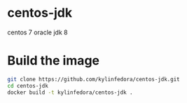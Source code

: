 # centos-jdk
centos 7 oracle jdk 8
# Build the image

```sh
git clone https://github.com/kylinfedora/centos-jdk.git
cd centos-jdk
docker build -t kylinfedora/centos-jdk .
```
